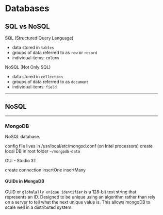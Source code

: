 # Databases

## SQL vs NoSQL
SQL (Structured Query Language)
- data stored in `tables`
- groups of data referred to as `row` or `record`
- individual items: `column`

NoSQL (Not Only SQL)
- data stored in `collection`
- groups of data referred to as `document`
- individual items: `field`

-------------
## NoSQL
-------------

### MongoDB
NoSQL database.

config file lives in /usr/local/etc/mongod.conf (on Intel processors)
create local DB in root folder `~/mongodb-data`

GUI - Studio 3T

create connection
insertOne
insertMany

#### GUIDs in MongoDB
GUID or `globalally unique identifier` is a 128-bit text string that represents an ID.  Designed to be unique using an algorithm rather than rely on a server to tell what the next unique value is.  This allows mongoDB to scale well in a distributed system.


